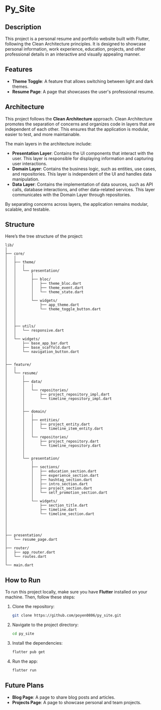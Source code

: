 # Py_Site

## Description

This project is a personal resume and portfolio website built with Flutter, following the Clean Architecture principles. It is designed to showcase personal information, work experience, education, projects, and other professional details in an interactive and visually appealing manner.

## Features

- **Theme Toggle**: A feature that allows switching between light and dark themes.
- **Resume Page**: A page that showcases the user's professional resume.

## Architecture

This project follows the **Clean Architecture** approach. Clean Architecture promotes the separation of concerns and organizes code in layers that are independent of each other. This ensures that the application is modular, easier to test, and more maintainable.

The main layers in the architecture include:

- **Presentation Layer**: Contains the UI components that interact with the user. This layer is responsible for displaying information and capturing user interactions.
- **Domain Layer**: Contains the business logic, such as entities, use cases, and repositories. This layer is independent of the UI and handles data manipulation.
- **Data Layer**: Contains the implementation of data sources, such as API calls, database interactions, and other data-related services. This layer communicates with the Domain Layer through repositories.
  
By separating concerns across layers, the application remains modular, scalable, and testable.

## Structure

Here’s the tree structure of the project:

```
lib/
│
├── core/
│   │
│   ├── theme/
│   │   │
│   │   └── presentation/
│   │       │
│   │       ├── bloc/
│   │       │   ├── theme_bloc.dart
│   │       │   ├── theme_event.dart
│   │       │   └── theme_state.dart
│   │       │
│   │       └── widgets/
│   │           ├── app_theme.dart
│   │           └── theme_toggle_button.dart
│   │
│   │
│   │
│   ├── utils/
│   │   └── responsive.dart
│   │
│   └── widgets/
│       ├── base_app_bar.dart
│       ├── base_scaffold.dart
│       └── navigation_button.dart
│
│
├── feature/
│   │
│   └── resume/
│       │
│       ├── data/
│       │   │
│       │   └── repositories/
│       │       ├── project_repository_impl.dart
│       │       └── timeline_repository_impl.dart
│       │
│       │
│       ├── domain/
│       │   │
│       │   ├── entities/
│       │   │   ├── project_entity.dart
│       │   │   └── timeline_item_entity.dart
│       │   │
│       │   └── repositories/
│       │       ├── project_repository.dart
│       │       └── timeline_repository.dart
│       │
│       │
│       └── presentation/
│           │
│           ├── sections/
│           │   ├── education_section.dart
│           │   ├── experience_section.dart
│           │   ├── hashtag_section.dart
│           │   ├── intro_section.dart
│           │   ├── project_section.dart
│           │   └── self_promotion_section.dart
│           │
│           └── widgets/
│               ├── section_title.dart
│               ├── timeline.dart
│               └── timeline_section.dart
│
│
│
│
├── presentation/
│   └── resume_page.dart
│
├── router/
│   ├── app_router.dart
│   └── routes.dart
│
└── main.dart
```

## How to Run

To run this project locally, make sure you have **Flutter** installed on your machine. Then, follow these steps:

1. Clone the repository:
    ```bash
    git clone https://github.com/poyen0806/py_site.git
    ```

2. Navigate to the project directory:
    ```bash
    cd py_site
    ```

3. Install the dependencies:
    ```bash
    flutter pub get
    ```

4. Run the app:
    ```bash
    flutter run
    ```

## Future Plans

- **Blog Page**: A page to share blog posts and articles.
- **Projects Page**: A page to showcase personal and team projects.